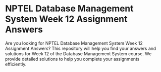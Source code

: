 # NPTEL Database Management System Week 12 Assignment Answers

Are you looking for NPTEL Database Management System Week 12 Assignment Answers? This repository will help you find your answers and solutions for Week 12 of the Database Management System course. We provide detailed solutions to help you complete your assignments efficiently.